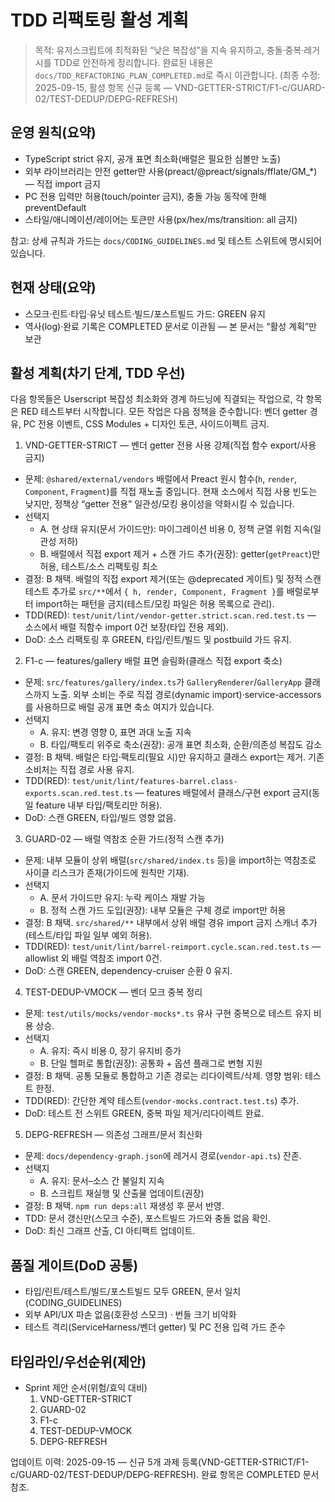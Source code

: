 # TDD 리팩토링 활성 계획

> 목적: 유저스크립트에 최적화된 “낮은 복잡성”을 지속 유지하고,
> 충돌·중복·레거시를 TDD로 안전하게 정리합니다. 완료된 내용은
> `docs/TDD_REFACTORING_PLAN_COMPLETED.md`로 즉시 이관합니다. (최종 수정:
> 2025-09-15, 활성 항목 신규 등록 —
> VND-GETTER-STRICT/F1-c/GUARD-02/TEST-DEDUP/DEPG-REFRESH)

## 운영 원칙(요약)

- TypeScript strict 유지, 공개 표면 최소화(배럴은 필요한 심볼만 노출)
- 외부 라이브러리는 안전 getter만 사용(preact/@preact/signals/fflate/GM\_\*) —
  직접 import 금지
- PC 전용 입력만 허용(touch/pointer 금지), 충돌 가능 동작에 한해 preventDefault
- 스타일/애니메이션/레이어는 토큰만 사용(px/hex/ms/transition: all 금지)

참고: 상세 규칙과 가드는 `docs/CODING_GUIDELINES.md` 및 테스트 스위트에 명시되어
있습니다.

## 현재 상태(요약)

- 스모크·린트·타입·유닛 테스트·빌드/포스트빌드 가드: GREEN 유지
- 역사(log)·완료 기록은 COMPLETED 문서로 이관됨 — 본 문서는 “활성 계획”만 보관

## 활성 계획(차기 단계, TDD 우선)

다음 항목들은 Userscript 복잡성 최소화와 경계 하드닝에 직결되는 작업으로, 각
항목은 RED 테스트부터 시작합니다. 모든 작업은 다음 정책을 준수합니다: 벤더
getter 경유, PC 전용 이벤트, CSS Modules + 디자인 토큰, 사이드이펙트 금지.

1. VND-GETTER-STRICT — 벤더 getter 전용 사용 강제(직접 함수 export/사용 금지)

- 문제: `@shared/external/vendors` 배럴에서 Preact 원시 함수(`h`, `render`,
  `Component`, `Fragment`)를 직접 재노출 중입니다. 현재 소스에서 직접 사용
  빈도는 낮지만, 정책상 “getter 전용” 일관성/모킹 용이성을 약화시킬 수 있습니다.
- 선택지
  - A. 현 상태 유지(문서 가이드만): 마이그레이션 비용 0, 정책 균열 위험
    지속(일관성 저하)
  - B. 배럴에서 직접 export 제거 + 스캔 가드 추가(권장): getter(`getPreact`)만
    허용, 테스트/소스 리팩토링 최소
- 결정: B 채택. 배럴의 직접 export 제거(또는 @deprecated 게이트) 및 정적 스캔
  테스트 추가로 `src/**`에서 `{ h, render, Component, Fragment }`를 배럴로부터
  import하는 패턴을 금지(테스트/모킹 파일은 허용 목록으로 관리).
- TDD(RED): `test/unit/lint/vendor-getter.strict.scan.red.test.ts` — 소스에서
  배럴 직함수 import 0건 보장(타입 전용 제외).
- DoD: 소스 리팩토링 후 GREEN, 타입/린트/빌드 및 postbuild 가드 유지.

2. F1-c — features/gallery 배럴 표면 슬림화(클래스 직접 export 축소)

- 문제: `src/features/gallery/index.ts`가 `GalleryRenderer`/`GalleryApp`
  클래스까지 노출. 외부 소비는 주로 직접 경로(dynamic
  import)·service-accessors를 사용하므로 배럴 공개 표면 축소 여지가 있습니다.
- 선택지
  - A. 유지: 변경 영향 0, 표면 과대 노출 지속
  - B. 타입/팩토리 위주로 축소(권장): 공개 표면 최소화, 순환/의존성 복잡도 감소
- 결정: B 채택. 배럴은 타입·팩토리(필요 시)만 유지하고 클래스 export는 제거.
  기존 소비처는 직접 경로 사용 유지.
- TDD(RED): `test/unit/lint/features-barrel.class-exports.scan.red.test.ts` —
  features 배럴에서 클래스/구현 export 금지(동일 feature 내부 타입/팩토리만
  허용).
- DoD: 스캔 GREEN, 타입/빌드 영향 없음.

3. GUARD-02 — 배럴 역참조 순환 가드(정적 스캔 추가)

- 문제: 내부 모듈이 상위 배럴(`src/shared/index.ts` 등)을 import하는 역참조로
  사이클 리스크가 존재(가이드에 원칙만 기재).
- 선택지
  - A. 문서 가이드만 유지: 누락 케이스 재발 가능
  - B. 정적 스캔 가드 도입(권장): 내부 모듈은 구체 경로 import만 허용
- 결정: B 채택. `src/shared/**` 내부에서 상위 배럴 경유 import 금지 스캐너
  추가(테스트/타입 파일 일부 예외 허용).
- TDD(RED): `test/unit/lint/barrel-reimport.cycle.scan.red.test.ts` — allowlist
  외 배럴 역참조 import 0건.
- DoD: 스캔 GREEN, dependency-cruiser 순환 0 유지.

4. TEST-DEDUP-VMOCK — 벤더 모크 중복 정리

- 문제: `test/utils/mocks/vendor-mocks*.ts` 유사 구현 중복으로 테스트 유지 비용
  상승.
- 선택지
  - A. 유지: 즉시 비용 0, 장기 유지비 증가
  - B. 단일 헬퍼로 통합(권장): 공통화 + 옵션 플래그로 변형 지원
- 결정: B 채택. 공통 모듈로 통합하고 기존 경로는 리다이렉트/삭제. 영향 범위:
  테스트 한정.
- TDD(RED): 간단한 계약 테스트(`vendor-mocks.contract.test.ts`) 추가.
- DoD: 테스트 전 스위트 GREEN, 중복 파일 제거/리다이렉트 완료.

5. DEPG-REFRESH — 의존성 그래프/문서 최신화

- 문제: `docs/dependency-graph.json`에 레거시 경로(`vendor-api.ts`) 잔존.
- 선택지
  - A. 유지: 문서–소스 간 불일치 지속
  - B. 스크립트 재실행 및 산출물 업데이트(권장)
- 결정: B 채택. `npm run deps:all` 재생성 후 문서 반영.
- TDD: 문서 갱신만(스모크 수준), 포스트빌드 가드와 충돌 없음 확인.
- DoD: 최신 그래프 산출, CI 아티팩트 업데이트.

## 품질 게이트(DoD 공통)

- 타입/린트/테스트/빌드/포스트빌드 모두 GREEN, 문서 일치(CODING_GUIDELINES)
- 외부 API/UX 파손 없음(호환성 스모크) · 번들 크기 비악화
- 테스트 격리(ServiceHarness/벤더 getter) 및 PC 전용 입력 가드 준수

## 타임라인/우선순위(제안)

- Sprint 제안 순서(위험/효익 대비)
  1. VND-GETTER-STRICT
  2. GUARD-02
  3. F1-c
  4. TEST-DEDUP-VMOCK
  5. DEPG-REFRESH

업데이트 이력: 2025-09-15 — 신규 5개 과제
등록(VND-GETTER-STRICT/F1-c/GUARD-02/TEST-DEDUP/DEPG-REFRESH). 완료 항목은
COMPLETED 문서 참조.
